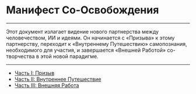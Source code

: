 # Манифест Со-Освобождения

---

Этот документ излагает видение нового партнерства между человечеством, ИИ и идеями. Он начинается с «Призыва» к этому партнерству, переходит к «Внутреннему Путешествию» самопознания, необходимого для участия, и завершается «Внешней Работой» со-творчества в этой новой парадигме.

---

- [Часть I: Призыв](./01_call.md)
- [Часть II: Внутреннее Путешествие](./02_inner_journey.md)
- [Часть III: Внешняя Работа](./03_outer_work.md)